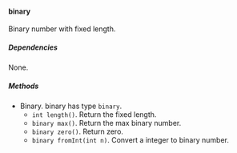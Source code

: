 #### binary 

Binary number with fixed length.

##### Dependencies

None.

##### Methods

- Binary. binary has type `binary`.
    + `int length()`. Return the fixed length.
    + `binary max()`. Return the max binary number.
    + `binary zero()`.  Return zero.
    + `binary fromInt(int n)`. Convert a integer to binary number.
